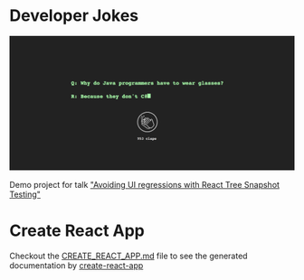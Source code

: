 # Developer Jokes

![Example Screenshot](./docs/Screenshot.png)

Demo project for talk ["Avoiding UI regressions with React Tree Snapshot Testing"](https://www.meetup.com/React-London-Bring-Your-Own-Project/events/245419841/)

# Create React App

Checkout the [CREATE_REACT_APP.md](./CREATE_REACT_APP.md) file to see the generated
documentation by [create-react-app](https://github.com/facebook/create-react-app)
